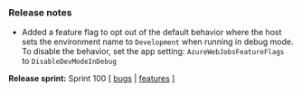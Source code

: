 ### Release notes
<!-- Please add your release notes in the following format:
- My change description (#PR)
-->
- Added a feature flag to opt out of the default behavior where the host sets the environment name to `Development` when running in debug mode. To disable the behavior, set the app setting: `AzureWebJobsFeatureFlags` to `DisableDevModeInDebug`

**Release sprint:** Sprint 100
[ [bugs](https://github.com/Azure/azure-functions-host/issues?q=is%3Aissue+milestone%3A%22Functions+Sprint+100%22+label%3Abug+is%3Aclosed) | [features](https://github.com/Azure/azure-functions-host/issues?q=is%3Aissue+milestone%3A%22Functions+Sprint+100%22+label%3Afeature+is%3Aclosed) ]
